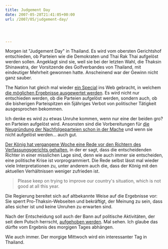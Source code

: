 ```yaml
---
title: Judgement Day
date: 2007-05-28T21:41:05+00:00
url: /2007/05/judgement-day/




---
```

Morgen ist "Judgement Day" in Thailand. Es wird vom obersten Gerichtshof entschieden, ob Parteien wie die Demokraten und Thai Rak Thai aufgelöst werden sollen. Angeklagt sind sie, weil sie bei der letzten Wahl, die Thaksin Shinawatra, der Vorsitzende des Golfverbandes von Thailand, mit eindeutiger Mehrheit gewonnen hatte. Anscheinend war der Gewinn nicht ganz sauber.

The Nation hat gleich mal wieder [ein Special][1] ins Web gebracht, in welchem [die möglichen Ergebnisse ausgewertet werden][2]. Es wird nicht nur entschieden werden, ob die Parteien aufgelöst werden, sondern auch, ob die bisherigen Parteispitzen ein 5jähriges Verbot von politischer Tätigkeit ausgesprochen bekommen.

Ich denke es wird zu etwas Unruhe kommen, wenn nur eine der beiden gro?en Parteien aufgelöst wird. Ansonsten sind die Vorbereitungen für [die Neugründung der Nachfolgeparteien schon in der Mache][3] und wenn sie nicht aufgelöst werden... auch gut.

[Der König hat vergangene Woche eine Rede vor den Richtern des Verfassungsgerichts gehalten][4], in der er sagt, dass die entscheidenden Richter in einer misslichen Lage sind, denn wie auch immer sie entscheiden, eine politische Krise ist vorprogrammiert. Die Rede selbst lässt mal wieder viele Interpretationen zu, unter anderem auch die, dass der König mit den aktuellen Verhältnissen weniger zufrieden ist.

> Please keep on trying to improve our country's situation, which is not good at all this year.

Die Regierung bereitet sich auf altbekannte Weise auf die Ergebnisse vor: Sie sperrt Pro-Thaksin-Webseiten und bekräftigt, der Meinung zu sein, dass alles sicher ist und keine Unruhen zu erwarten sind.

Nach der Entscheidung soll auch der Bann auf politische Aktivitäten, der seit dem Putsch herrscht, [aufgehoben werden][5]. Mal sehen. Ich glaube das dürfte vom Ergebnis des morgigen Tages abhängen.

Wie auch immer. Der morgige Mittwoch wird ein interessanter Tag in Thailand.

 [1]: http://www.nationmultimedia.com/specials/in_dock/index.html
 [2]: http://www.nationmultimedia.com/2007/05/29/headlines/headlines_30034990.php
 [3]: http://www.nationmultimedia.com/breakingnews/read.php?newsid=30034888
 [4]: http://www.nationmultimedia.com/2007/05/25/headlines/headlines_30035153.php
 [5]: http://www.bangkokpost.com/breaking_news/breakingnews.php?id=118631
